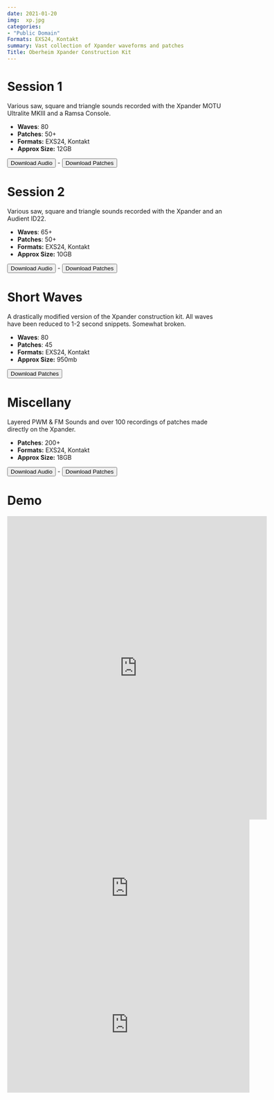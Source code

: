```yaml
---
date: 2021-01-20
img:  xp.jpg
categories: 
- "Public Domain"
Formats: EXS24, Kontakt
summary: Vast collection of Xpander waveforms and patches 
Title: Oberheim Xpander Construction Kit
---
```



# Session 1

Various saw, square and triangle sounds recorded with the Xpander MOTU Ultralite MKIII and a Ramsa Console.

-   **Waves**: 80
-   **Patches**: 50+
-   **Formats:** EXS24, Kontakt
-   **Approx Size:** 12GB

<div class="buttons"> <a href="https://www.dropbox.com/sh/kdk6avmpcbt82qz/AAB0czyW1CQ4wZ82_q3yfUBSa?dl=0"> <button>Download Audio</button></a> - <a href="https://github.com/publicsamples/Oberheim-Xpander-CK--Session-1"> <button>Download Patches</button></a></div>

# Session 2

Various saw, square and triangle sounds recorded with the Xpander and an Audient ID22.

-   **Waves**: 65+
-   **Patches**: 50+
-   **Formats:** EXS24, Kontakt
-   **Approx Size:** 10GB

<div class="buttons"> <a href="https://www.dropbox.com/sh/19rwzpsl01kobp7/AAA71wvPYip7wyxR-ZgsDxJPa?dl=0"> <button>Download Audio</button></a> - <a href="https://github.com/publicsamples/Oberheim-Xpander-CK-Session-2"> <button>Download Patches</button></a></div>

# Short Waves
 
A drastically modified version of the Xpander construction kit. All waves have been reduced to 1-2 second snippets. Somewhat broken.

-   **Waves**: 80
-   **Patches**: 45
-   **Formats:** EXS24, Kontakt
-   **Approx Size:** 950mb

<div class="buttons"> <form method="get" action="https://github.com/publicsamples/Oberheim-Xpander-CK--Short-Waves"> <button>Download Patches</button></a></div>

# Miscellany


Layered PWM & FM Sounds and over 100 recordings of patches made directly on the Xpander.

-   **Patches**: 200+
-   **Formats:** EXS24, Kontakt
-   **Approx Size:** 18GB

<div class="buttons"> <a href="https://www.dropbox.com/sh/2pfl21whj2xvvl3/AAD3ipDE8RpIs8GBy8ICG8A0a?dl=0"> <button>Download Audio</button></a> - <a href="https://github.com/publicsamples/Oberheim-Xpander-Miscellany"> <button>Download Patches</button></a></div>


# Demo

<iframe width="600" height="700" src="https://www.modularsamples.com/Demos/demos/xp.html" frameborder="0" allow="accelerometer; autoplay; clipboard-write; encrypted-media; gyroscope; picture-in-picture" allowfullscreen></iframe>

<iframe width="560" height="315" src="https://www.youtube.com/embed/dgiAJXgHjgw" title="YouTube video player" frameborder="0" allow="accelerometer; autoplay; clipboard-write; encrypted-media; gyroscope; picture-in-picture" allowfullscreen></iframe>

<iframe width="560" height="315" src="https://www.youtube.com/embed/vJZg7-DJKcg" title="YouTube video player" frameborder="0" allow="accelerometer; autoplay; clipboard-write; encrypted-media; gyroscope; picture-in-picture" allowfullscreen></iframe>

